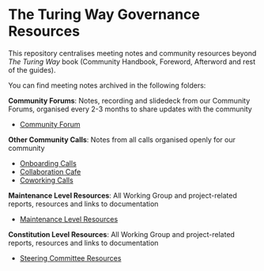 # The Turing Way Governance Resources

This repository centralises meeting notes and community resources beyond *The Turing Way* book (Community Handbook, Foreword, Afterword and rest of the guides).

You can find meeting notes archived in the following folders:

**Community Forums**: Notes, recording and slidedeck from our Community Forums, organised every 2-3 months to share updates with the community

- [Community Forum](community-forum/README.md)

**Other Community Calls**: Notes from all calls organised openly for our community

- [Onboarding Calls](onboarding)
- [Collaboration Cafe](collaboration-cafe)
- [Coworking Calls](coworking)

**Maintenance Level Resources**: All Working Group and project-related reports, resources and links to documentation
- [Maintenance Level Resources](maintenance-level-resources)

**Constitution Level Resources**: All Working Group and project-related reports, resources and links to documentation
- [Steering Committee Resources](steering-committee-resources)